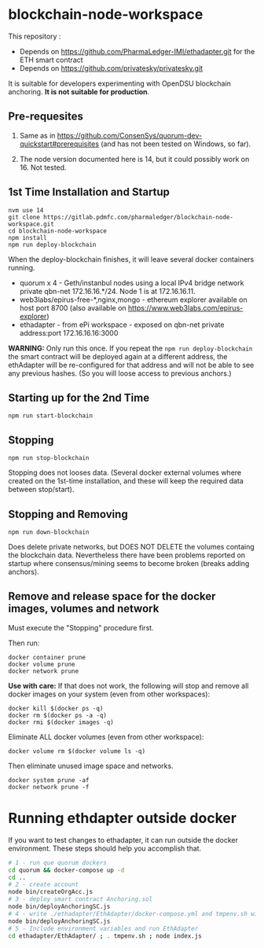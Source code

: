 # blockchain-node-workspace

This repository :
* Depends on https://github.com/PharmaLedger-IMI/ethadapter.git for the ETH smart contract
* Depends on https://github.com/privatesky/privatesky.git

It is suitable for developers experimenting with OpenDSU blockchain anchoring. **It is not suitable for production**.

## Pre-requesites

1. Same as in https://github.com/ConsenSys/quorum-dev-quickstart#prerequisites (and has not been tested on Windows, so far).

2. The node version documented here is 14, but it could possibly work on 16. Not tested.


## 1st Time Installation and Startup

```
nvm use 14
git clone https://gitlab.pdmfc.com/pharmaledger/blockchain-node-workspace.git
cd blockchain-node-workspace
npm install
npm run deploy-blockchain
```

When the deploy-blockchain finishes, it will leave several docker containers running.
- quorum x 4 - Geth/instanbul nodes using a local IPv4 bridge network private qbn-net 172.16.16.*/24. Node 1 is at 172.16.16.11.
- web3labs/epirus-free-*,nginx,mongo - ethereum explorer available on host port 8700  (also available on https://www.web3labs.com/epirus-explorer)
- ethadapter - from ePi workspace - exposed on qbn-net private address:port 172.16.16.16:3000

**WARNING:** Only run this once. If you repeat the `npm run deploy-blockchain` the smart contract will be deployed again at a different address, the ethAdapter will be re-configured for that address and will not be able to see any previous hashes. (So you will loose access to previous anchors.)

## Starting up for the 2nd Time

```
npm run start-blockchain
```

## Stopping

```
npm run stop-blockchain
```

Stopping does not looses data. (Several docker external volumes where created on the 1st-time installation, and these will keep the required data between stop/start).

## Stopping and Removing

```
npm run down-blockchain
```

Does delete private networks, but DOES NOT DELETE the volumes containg the blockchain data.
Nevertheless there have been problems reported on startup where consensus/mining seems
to become broken (breaks adding anchors).

## Remove and release space for the docker images, volumes and network

Must execute the "Stopping" procedure first.

Then run:
```
docker container prune
docker volume prune
docker network prune
```

**Use with care:** If that does not work, the following will stop and remove all docker images on your system (even from other workspaces):

```
docker kill $(docker ps -q)
docker rm $(docker ps -a -q)
docker rmi $(docker images -q)
```

Eliminate ALL docker volumes (even from other workspace):
```
docker volume rm $(docker volume ls -q)
```

Then eliminate unused image space and networks.

```
docker system prune -af
docker network prune -f
```


# Running ethdapter outside docker

If you want to test changes to ethadapter, it can run outside the docker environment.
These steps should help you accomplish that.

```sh
# 1 - run que quorum dockers
cd quorum && docker-compose up -d
cd ..
# 2 - create account
node bin/createOrgAcc.js
# 3 - deploy smart contract Anchoring.sol
node bin/deployAnchoringSC.js
# 4 - write ./ethadapter/EthAdapter/docker-compose.yml and tmpenv.sh with environment updated
node bin/deployAnchoringSC.js
# 5 - Include environment variables and run EthAdapter
cd ethadapter/EthAdapter/ ; . tmpenv.sh ; node index.js
```
